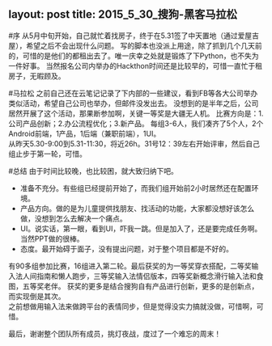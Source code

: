 layout: post
title: 2015_5_30_搜狗-黑客马拉松
---

#序
从5月中旬开始，自己就忙着找房子，终于在5.31签了中天置地（通过爱屋吉屋），希望之后不会出现什么问题。   写的脚本也没派上用途，除了抓到几个几天前的，可惜的是他们的都租出去了。唯一庆幸之处就是锻炼了下Python，也不失为一件好事。
当然报名公司内举办的Hackthon时间还是比较早的，可惜一直忙于租房子，无暇顾及。  

#马拉松
之前自己还在云笔记记录了下内部的一些建议，看到FB等各大公司举办类似活动，希望自己公司也举办，但邮件没发出去。
没想到的是半年之后，公司居然开展了这个活动，那果断参加啊，关键一等奖是大疆无人机。
比赛方向是：1.公司产品创新；2.办公流程优化；3.新产品。
每组3-6人，我们凑齐了5个人，2个Android前端，1产品，1后端（兼职前端），1UI。  
从昨天5.30-9:00到5.31-11:30，将近26h。31号12：39左右开始评审，然后自己组止步于第一轮，可惜。  

#总结
由于时间比较晚，也比较困，就大致归纳下吧。  
- 准备不充分。有些组已经提前开始了，而我们组开始前2小时居然还在配置环境。  
- 产品方向。做的是为儿童提供找朋友、找活动的功能，大家都没想好该怎么做，没想到怎么去解决一个痛点。
- UI。说实话，第一眼，看到UI，吓我一跳。但是加入了，还是要完成任务啊。当然PPT做的很棒。
- 态度。最开始碍于面子，没有提出问题，对于整个项目都是不好的。

有90多组参加比赛，16组进入第二轮。最后获奖的为一等奖穿衣搭配，二等奖输入法人间指南和懒人跑步，三等奖输入法情侣版本，四等奖新概念滑行输入法和食图，五等奖老伴。
获奖的更多是结合搜狗自有产品进行创新，更多的是创新点，而实现倒是其次。  
之前想做用输入法来做跨平台的表情同步，但是觉得没实力搞就没做，可惜啊，可惜。  

最后，谢谢整个团队所有成员，挑灯夜战，度过了一个难忘的周末！
